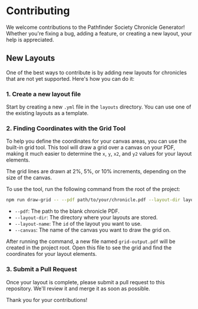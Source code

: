 # Contributing

We welcome contributions to the Pathfinder Society Chronicle Generator! Whether you're fixing a bug, adding a feature, or creating a new layout, your help is appreciated.

## New Layouts

One of the best ways to contribute is by adding new layouts for chronicles that are not yet supported. Here's how you can do it:

### 1. Create a new layout file

Start by creating a new `.yml` file in the `layouts` directory. You can use one of the existing layouts as a template.

### 2. Finding Coordinates with the Grid Tool

To help you define the coordinates for your canvas areas, you can use the built-in grid tool. This tool will draw a grid over a canvas on your PDF, making it much easier to determine the `x`, `y`, `x2`, and `y2` values for your layout elements.

The grid lines are drawn at 2%, 5%, or 10% increments, depending on the size of the canvas.

To use the tool, run the following command from the root of the project:

```bash
npm run draw-grid -- --pdf path/to/your/chronicle.pdf --layout-dir layouts --layout-name <layout_name> --canvas <canvas_name>
```

-   `--pdf`: The path to the blank chronicle PDF.
-   `--layout-dir`: The directory where your layouts are stored.
-   `--layout-name`: The `id` of the layout you want to use.
-   `--canvas`: The name of the canvas you want to draw the grid on.

After running the command, a new file named `grid-output.pdf` will be created in the project root. Open this file to see the grid and find the coordinates for your layout elements.

### 3. Submit a Pull Request

Once your layout is complete, please submit a pull request to this repository. We'll review it and merge it as soon as possible.

Thank you for your contributions!

